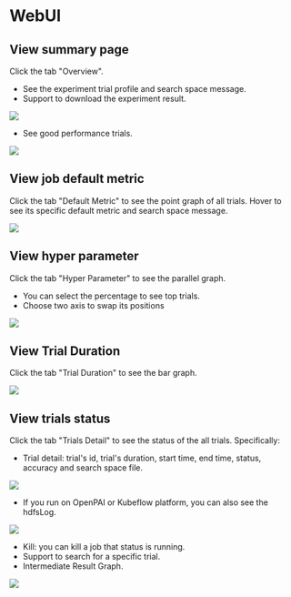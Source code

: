 # WebUI

## View summary page

Click the tab "Overview".

* See the experiment trial profile and search space message.
* Support to download the experiment result.

![](./img/webui-img/over1.png)
* See good performance trials.

![](./img/webui-img/over2.png)

## View job default metric

Click the tab "Default Metric" to see the point graph of all trials. Hover to see its specific default metric and search space message.

![](./img/accuracy.png)

## View hyper parameter

Click the tab "Hyper Parameter" to see the parallel graph.

* You can select the percentage to see top trials.
* Choose two axis to swap its positions

![](./img/hyperPara.png)

## View Trial Duration

Click the tab "Trial Duration" to see the bar graph.

![](./img/trial_duration.png)

## View trials status 

Click the tab "Trials Detail" to see the status of the all trials. Specifically:

* Trial detail: trial's id, trial's duration, start time, end time, status, accuracy and search space file.

![](./img/webui-img/detail-local.png)

* If you run on OpenPAI or Kubeflow platform, you can also see the hdfsLog.

![](./img/webui-img/detail-pai.png)


* Kill: you can kill a job that status is running.
* Support to search for a specific trial.
* Intermediate Result Graph.

![](./img/intermediate.png)
